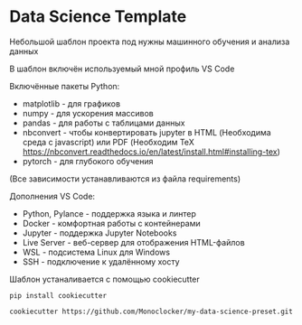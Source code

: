 # Data Science Template

Небольшой шаблон проекта под нужны машинного обучения и анализа данных

В шаблон включён используемый мной профиль VS Code

Включённые пакеты Python:

- matplotlib - для графиков
- numpy - для ускорения массивов
- pandas - для работы с таблицами данных
- nbconvert - чтобы конвертировать jupyter в HTML (Необходима среда с javascript) или PDF (Необходим TeX https://nbconvert.readthedocs.io/en/latest/install.html#installing-tex)
- pytorch - для глубокого обучения

(Все зависимости устанавливаются из файла requirements)

Дополнения VS Code:

- Python, Pylance - поддержка языка и линтер
- Docker - комфортная работы с контейнерами
- Jupyter - поддержка Jupyter Notebooks
- Live Server - веб-сервер для отображения HTML-файлов
- WSL - подсистема Linux для Windows 
- SSH - подключение к удалённому хосту

Шаблон устаналивается с помощью cookiecutter

```
pip install cookiecutter
```

```
cookiecutter https://github.com/Monoclocker/my-data-science-preset.git
```